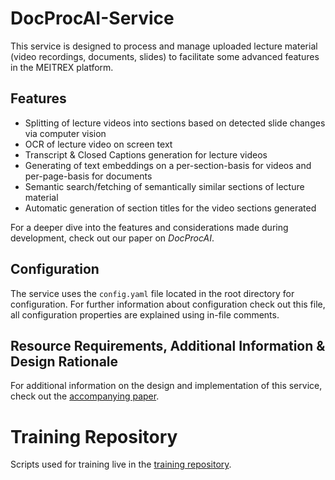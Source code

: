 # DocProcAI-Service

This service is designed to process and manage uploaded lecture material (video recordings, documents, slides) to facilitate some advanced features in the MEITREX platform.

## Features
* Splitting of lecture videos into sections based on detected slide changes via computer vision
* OCR of lecture video on screen text
* Transcript & Closed Captions generation for lecture videos
* Generating of text embeddings on a per-section-basis for videos and per-page-basis for documents
* Semantic search/fetching of semantically similar sections of lecture material
* Automatic generation of section titles for the video sections generated

For a deeper dive into the features and considerations made during development, check out our paper on *DocProcAI*.

## Configuration
The service uses the `config.yaml` file located in the root directory for configuration.
For further information about configuration check out this file, all configuration properties are explained using in-file comments.

## Resource Requirements, Additional Information & Design Rationale
For additional information on the design and implementation of this service, check out the [accompanying paper](paper.pdf).

# Training Repository
Scripts used for training live in the [training repository](https://github.com/MEITREX/docprocai-training).
